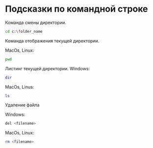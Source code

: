 # Подсказки по командной строке

Команда смены директории.
```sh
cd c:\folder_name
```

Команда отображения текущей директории.

MacOs, Linux:
```sh
pwd
```
Листинг текущей директории.
Windows:
```sh
dir
```
MacOs, Linus:
```sh
ls
```
Удаление файла

Windows:
```sh
del <filename>
```
MacOs, Linux:
```sh
rm <filename>
```
